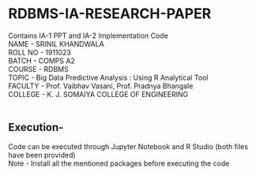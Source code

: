 # RDBMS-IA-RESEARCH-PAPER
Contains IA-1 PPT and IA-2 Implementation Code<br>
NAME - SRINIL KHANDWALA<br>
ROLL NO - 1911023<br>
BATCH - COMPS A2<br>
COURSE - RDBMS<br>
TOPIC - Big Data Predictive Analysis : Using R Analytical Tool<br>
FACULTY - Prof. Vaibhav Vasani, Prof. Pradnya Bhangale<br>
COLLEGE - K. J. SOMAIYA COLLEGE OF ENGINEERING<br><br>
## Execution-<br>
Code can be executed through Jupyter Notebook and R Studio (both files have been provided)<br>
Note - Install all the mentioned packages before executing the code


